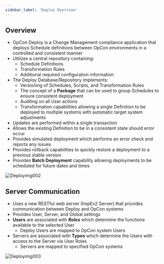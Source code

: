 ```yaml
---
sidebar_label: 'Deploy Overview'
---
```


## Overview

* OpCon Deploy is a Change Management compliance application that deploys Schedule definitions between OpCon environments in a controlled and consistent manner
* Utilizes a central repository containing:
  * Schedule Definitions
  * Transformation Rules
  * Additional required configuration information
* The Deploy Database/Repository implements:
  * Versioning of Schedules, Scripts, and Transformation Rules
  * The concept of a **Package** that can be used to group Schedules to ensure consistent deployment
  * Auditing on all User actions
  * Transformation capabilities allowing a single Definition to be deployed to multiple systems with automatic target system adjustments
*  Updates are performed within a single transaction 
  * Allows the existing Definition to be in a consistent state should error occur
  * Provides simulated deployment which performs an error check and reports any issues
  * Provides rollback capabilities to quickly restore a deployment to a previous stable version
  * Provides **Batch Deployment** capability allowing deployments to be scheduled for future dates and times

![Deployimg002](../static/imgdeploy/Deployimg002.png)

## Server Communication

* Uses a new RESTful web server (ImpEx2 Server) that provides communication between Deploy and OpCon systems
* Provides User, Server, and Global settings
* **Users** are associated with **_Roles_** which determine the functions available to the selected User 
  * Deploy Users are mapped to OpCon system Users
* Servers are associated with **Types** which determine the Users with access to the Server via User Roles
  * Servers are mapped to specified OpCon systems

![Deployimg003](../static/imgdeploy/Deployimg003.png)
